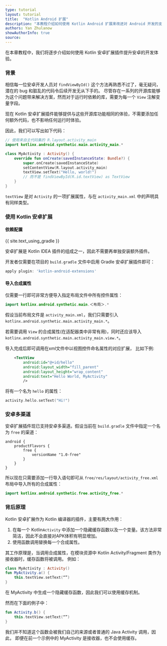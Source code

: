 ```yaml
---
type: tutorial
layout: tutorial
title:  "Kotlin Android 扩展"
description: "本教程介绍如何使用 Kotlin Android 扩展来改进对 Android 开发的支持。"
authors: Yan Zhulanow
showAuthorInfo: true
source:
---
```

在本章教程中，我们将逐步介绍如何使用 Kotlin 安卓扩展插件提升安卓的开发体验。

### 背景

相信每一位安卓开发人员对 `findViewById()` 这个方法再熟悉不过了，毫无疑问，潜在的 bug 和脏乱的代码令后续开发无从下手的。
尽管存在一系列的开源库能够为这个问题带来解决方案，然而对于运行时依赖的库，需要为每一个 `View` 注解变量字段。

现在 Kotlin 安卓扩展插件能够提供与这些开源库功能相同的体验，不需要添加任何额外代码，也不影响任何运行时体验。

因此，我们可以写出如下代码：

```kotlin
// 使用来自主代码集的 R.layout.activity_main
import kotlinx.android.synthetic.main.activity_main.*

class MyActivity : Activity() {
    override fun onCreate(savedInstanceState: Bundle?) {
        super.onCreate(savedInstanceState)
        setContentView(R.layout.activity_main)
        textView.setText("Hello, world!")
        // 而不是 findViewById(R.id.textView) as TextView
    }
}
```

`textView` 是对 `Activity` 的一项扩展属性，与在 `activity_main.xml` 中的声明具有同样类型。

### 使用 Kotlin 安卓扩展

#### 依赖配置

{{ site.text_using_gradle }}

安卓扩展是 Kotlin IDEA 插件的组成之一，因此不需要再单独安装额外插件。

开发者仅需要在项目的 `build.gradle` 文件中启用 Gradle 安卓扩展插件即可：

``` groovy
apply plugin: 'kotlin-android-extensions'
```

#### 导入合成属性

仅需要一行即可非常方便导入指定布局文件中所有控件属性：

``` kotlin
import kotlinx.android.synthetic.main.＜布局＞.*
```

假设当前布局文件是 `activity_main.xml`，我们只需要引入 `kotlinx.android.synthetic.main.activity_main.*`。

若需要调用 `View` 的合成属性(在适配器类中非常有用)，同时还应该导入 `kotlinx.android.synthetic.main.activity_main.view.*`。

导入完成后即可调用在xml文件中以视图控件命名属性的对应扩展，
比如下例:

``` xml
    <TextView
        android:id="@+id/hello"
        android:layout_width="fill_parent"
        android:layout_height="wrap_content"
        android:text="Hello World, MyActivity"
        />
```

将有一个名为 `hello` 的属性：

``` kotlin
activity.hello.setText("Hi!")
```

### 安卓多渠道

安卓扩展插件现已支持安卓多渠道。假设当前在 `build.gradle` 文件中指定一个名为 `free` 的渠道：

```
android {
    productFlavors {
        free {
            versionName "1.0-free"
        }
    }
}
```

所以现在只需要添加一行导入语句即可从 `free/res/layout/activity_free.xml` 布局中导入所有的合成属性：

```kotlin
import kotlinx.android.synthetic.free.activity_free.*
```

### 背后原理

Kotlin 安卓扩展作为 Kotlin 编译器的插件，主要有两大作用：

1. 在每一个 Kotlin`Activity` 中添加一个隐藏缓存函数以及一个变量。该方法非常简洁，因此不会直接对APK体积有明显增加。
2. 使用函数调用替换每一个合成属性。

其工作原理是，当调用合成属性，在模块资源中 Kotlin Activity/Fragment 类作为接收器时，缓存函数将被调用。
例如：

``` kotlin
class MyActivity : Activity()
fun MyActivity.a() { 
    this.textView.setText(“”)
}
```

在 MyActivity 中生成一个隐藏缓存函数，因此我们可以使用缓存机制。 

然而在下面的例子中：

``` kotlin
fun Activity.b() { 
    this.textView.setText(“”)
}
```

我们并不知道这个函数会被我们自己的来源或者普通的 Java Activity 调用，因此，
即便在前一个示例中的 MyActivity 是接收器，也不会使用缓存。
